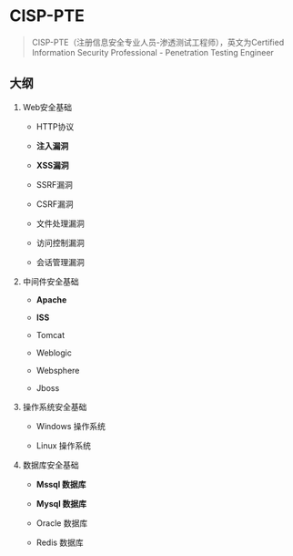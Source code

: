 # CISP-PTE

> CISP-PTE（注册信息安全专业人员-渗透测试工程师），英文为Certified Information Security Professional - Penetration Testing Engineer

## 大纲

1. Web安全基础

    - HTTP协议

    - **注入漏洞**

    - **XSS漏洞**

    - SSRF漏洞

    - CSRF漏洞

    - 文件处理漏洞

    - 访问控制漏洞

    - 会话管理漏洞

2. 中间件安全基础

    - **Apache**

    - **ISS**

    - Tomcat

    - Weblogic

    - Websphere

    - Jboss

3. 操作系统安全基础

    - Windows 操作系统

    - Linux 操作系统

4. 数据库安全基础

    - **Mssql 数据库**

    - **Mysql 数据库**

    - Oracle 数据库

    - Redis 数据库